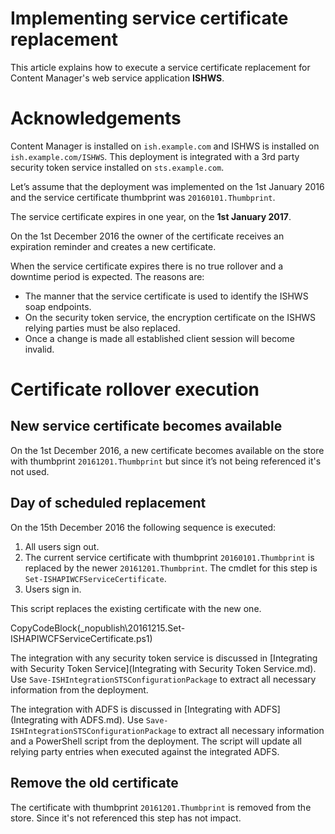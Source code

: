 ﻿# Implementing service certificate replacement
 
This article explains how to execute a service certificate replacement for Content Manager's web service application **ISHWS**.

# Acknowledgements

Content Manager is installed on `ish.example.com` and ISHWS is installed on `ish.example.com/ISHWS`. 
This deployment is integrated with a 3rd party security token service installed on `sts.example.com`.

Let’s assume that the deployment was implemented on the 1st January 2016 and the service certificate thumbprint was `20160101.Thumbprint`.

The service certificate expires in one year, on the **1st January 2017**.

On the 1st December 2016 the owner of the certificate receives an expiration reminder and creates a new certificate.

When the service certificate expires there is no true rollover and a downtime period is expected. The reasons are:

- The manner that the service certificate is used to identify the ISHWS soap endpoints. 
- On the security token service, the encryption certificate on the ISHWS relying parties must be also replaced.
- Once a change is made all established client session will become invalid.

# Certificate rollover execution

## New service certificate becomes available

On the 1st December 2016, a new certificate becomes available on the store with thumbprint `20161201.Thumbprint` but since it’s not being referenced it's not used.

## Day of scheduled replacement

On the 15th December 2016 the following sequence is executed:

1. All users sign out.
1. The current service certificate with thumbprint `20160101.Thumbprint` is replaced by the newer `20161201.Thumbprint`. The cmdlet for this step is `Set-ISHAPIWCFServiceCertificate`. 
1. Users sign in.

This script replaces the existing certificate with the new one.

CopyCodeBlock(_nopublish\20161215.Set-ISHAPIWCFServiceCertificate.ps1)

The integration with any security token service is discussed in [Integrating with Security Token Service](Integrating with Security Token Service.md). 
Use `Save-ISHIntegrationSTSConfigurationPackage` to extract all necessary information from the deployment.

The integration with ADFS is discussed in [Integrating with ADFS](Integrating with ADFS.md). 
Use `Save-ISHIntegrationSTSConfigurationPackage` to extract all necessary information and a PowerShell script from the deployment. 
The script will update all relying party entries when executed against the integrated ADFS.

## Remove the old certificate

The certificate with thumbprint `20161201.Thumbprint` is removed from the store. Since it's not referenced this step has not impact.
